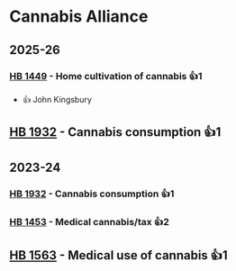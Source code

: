 # Cannabis Alliance
## 2025-26

### [HB 1449](/bill/2025-26/hb/1449/) - Home cultivation of cannabis 👍1  
* 👍 John Kingsbury

## [HB 1932](/bill/2025-26/hb/1932/) - Cannabis consumption 👍1  

## 2023-24

### [HB 1932](/bill/2023-24/hb/1932/) - Cannabis consumption 👍1  

### [HB 1453](/bill/2023-24/hb/1453/) - Medical cannabis/tax 👍2  

## [HB 1563](/bill/2023-24/hb/1563/) - Medical use of cannabis 👍1  
